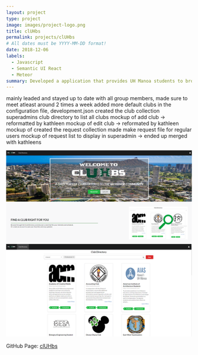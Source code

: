 ```yaml
---
layout: project
type: project
image: images/project-logo.png
title: clUHbs
permalink: projects/clUHbs
# All dates must be YYYY-MM-DD format!
date: 2018-12-06
labels:
  - Javascript
  - Semantic UI React
  - Meteor
summary: Developed a application that provides UH Manoa students to browse a well organized directory of all current student clubs with brief information.
---
```


mainly leaded and stayed up to date with all group members, made sure to meet atleast around 2 times a week
added more default clubs in the configuration file, development.json
created the club collection
  superadmins club directory to list all clubs
  mockup of add club -> reformatted by kathleen
  mockup of edit club -> reformated by kathleen
  mockup of 
created the request collection
  made make request file for regular users
  mockup of request list to display in superadmin -> ended up merged with kathleens
  
  
<img class="ui image" src="../images/home.PNG">

<img class="ui image" src="../images/directory.PNG">

GitHub Page: <a href="https://cluhbs.github.io/"><i class="large github icon "></i>clUHbs</a>
 

